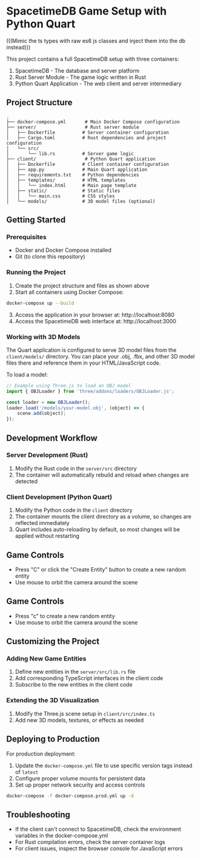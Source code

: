 # SpacetimeDB Game Setup with Python Quart

(((Mimic the ts types with raw es6 js classes and inject them into the db instead)))

This project contains a full SpacetimeDB setup with three containers:
1. SpacetimeDB - The database and server platform
2. Rust Server Module - The game logic written in Rust
3. Python Quart Application - The web client and server intermediary

## Project Structure

```
.
├── docker-compose.yml       # Main Docker Compose configuration
├── server/                  # Rust server module
│   ├── Dockerfile          # Server container configuration 
│   ├── Cargo.toml          # Rust dependencies and project configuration
│   └── src/
│       └── lib.rs          # Server game logic
├── client/                  # Python Quart application
│   ├── Dockerfile          # Client container configuration
│   ├── app.py              # Main Quart application
│   ├── requirements.txt    # Python dependencies
│   ├── templates/          # HTML templates
│   │   └── index.html      # Main page template
│   ├── static/             # Static files
│   │   └── main.css        # CSS styles
│   └── models/             # 3D model files (optional)
```

## Getting Started

### Prerequisites

- Docker and Docker Compose installed
- Git (to clone this repository)

### Running the Project

1. Create the project structure and files as shown above
2. Start all containers using Docker Compose:

```bash
docker-compose up --build
```

3. Access the application in your browser at: http://localhost:8080
4. Access the SpacetimeDB web interface at: http://localhost:3000

### Working with 3D Models

The Quart application is configured to serve 3D model files from the `client/models/` directory. You can place your .obj, .fbx, and other 3D model files there and reference them in your HTML/JavaScript code.

To load a model:

```javascript
// Example using Three.js to load an OBJ model
import { OBJLoader } from 'three/addons/loaders/OBJLoader.js';

const loader = new OBJLoader();
loader.load('/models/your-model.obj', (object) => {
    scene.add(object);
});
```

## Development Workflow

### Server Development (Rust)

1. Modify the Rust code in the `server/src` directory
2. The container will automatically rebuild and reload when changes are detected

### Client Development (Python Quart)

1. Modify the Python code in the `client` directory
2. The container mounts the client directory as a volume, so changes are reflected immediately
3. Quart includes auto-reloading by default, so most changes will be applied without restarting

## Game Controls

- Press "C" or click the "Create Entity" button to create a new random entity
- Use mouse to orbit the camera around the scene

## Game Controls

- Press "c" to create a new random entity
- Use mouse to orbit the camera around the scene

## Customizing the Project

### Adding New Game Entities

1. Define new entities in the `server/src/lib.rs` file
2. Add corresponding TypeScript interfaces in the client code
3. Subscribe to the new entities in the client code

### Extending the 3D Visualization

1. Modify the Three.js scene setup in `client/src/index.ts`
2. Add new 3D models, textures, or effects as needed

## Deploying to Production

For production deployment:

1. Update the `docker-compose.yml` file to use specific version tags instead of `latest`
2. Configure proper volume mounts for persistent data
3. Set up proper network security and access controls

```bash
docker-compose -f docker-compose.prod.yml up -d
```

## Troubleshooting

- If the client can't connect to SpacetimeDB, check the environment variables in the docker-compose.yml
- For Rust compilation errors, check the server container logs
- For client issues, inspect the browser console for JavaScript errors
